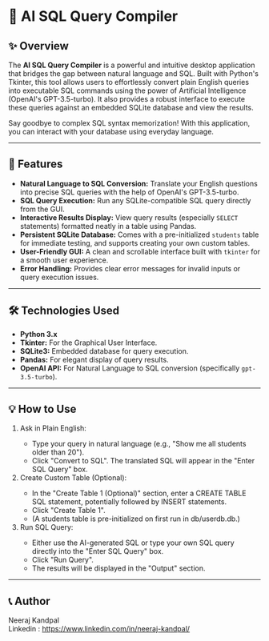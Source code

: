 # 🚀 AI SQL Query Compiler

## ✨ Overview

The **AI SQL Query Compiler** is a powerful and intuitive desktop application that bridges the gap between natural language and SQL. Built with Python's Tkinter, this tool allows users to effortlessly convert plain English queries into executable SQL commands using the power of Artificial Intelligence (OpenAI's GPT-3.5-turbo). It also provides a robust interface to execute these queries against an embedded SQLite database and view the results.

Say goodbye to complex SQL syntax memorization! With this application, you can interact with your database using everyday language.



---

## 🌟 Features

* **Natural Language to SQL Conversion:** Translate your English questions into precise SQL queries with the help of OpenAI's GPT-3.5-turbo.
* **SQL Query Execution:** Run any SQLite-compatible SQL query directly from the GUI.
* **Interactive Results Display:** View query results (especially `SELECT` statements) formatted neatly in a table using Pandas.
* **Persistent SQLite Database:** Comes with a pre-initialized `students` table for immediate testing, and supports creating your own custom tables.
* **User-Friendly GUI:** A clean and scrollable interface built with `tkinter` for a smooth user experience.
* **Error Handling:** Provides clear error messages for invalid inputs or query execution issues.

---

## 🛠️ Technologies Used

* **Python 3.x**
* **Tkinter:** For the Graphical User Interface.
* **SQLite3:** Embedded database for query execution.
* **Pandas:** For elegant display of query results.
* **OpenAI API:** For Natural Language to SQL conversion (specifically `gpt-3.5-turbo`).

---

## 💡 How to Use
<ol>
  <li> Ask in Plain English:</li>
  <ul>
    <li>Type your query in natural language (e.g., "Show me all students older than 20").</li>
    <li>Click "Convert to SQL". The translated SQL will appear in the "Enter SQL Query" box.</li>
  </ul>
  <li>Create Custom Table (Optional):</li>
  <ul>
    <li>In the "Create Table 1 (Optional)" section, enter a CREATE TABLE SQL statement, potentially followed by INSERT statements.</li>
    <li>Click "Create Table 1".</li>
    <li>(A students table is pre-initialized on first run in db/userdb.db.)</li>
  </ul>
  <li>Run SQL Query:</li>
  <ul>
    <li>Either use the AI-generated SQL or type your own SQL query directly into the "Enter SQL Query" box.</li>
    <li>Click "Run Query".</li>
    <li>The results will be displayed in the "Output" section.</li>
  </ul>
</ol>

---

## 📞 Author <br>
Neeraj Kandpal <br>
Linkedin : https://www.linkedin.com/in/neeraj-kandpal/
